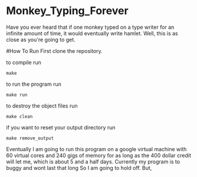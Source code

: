 # Monkey_Typing_Forever
Have you ever heard that if one monkey typed on a type writer for an infinite amount of time, it would eventually write hamlet. Well, this is as close as you're going to get. 


#How To Run
First clone the repository. 

to compile run 

`make`

to run the program run  

`make run`

to destroy the object files run

`make clean`

if you want to reset your output directory run

`make remove_output`

Eventually I am going to run this program on a google virtual machine with 60 virtual cores
and 240 gigs of memory for as long as the 400 dollar credit will let me, which is about 5 and a half
days. Currently my program is to buggy and wont last that long So I am going to hold off. But,


